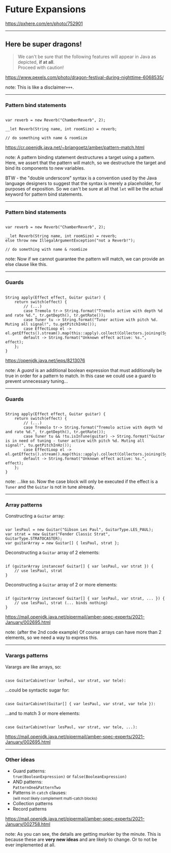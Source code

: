 <!-- .slide: data-background="img/background/final-puzzle-piece.jpg" data-background-color="black" data-background-opacity="0.4" -->
# Future Expansions <!-- .element: class="stroke" -->

<https://pxhere.com/en/photo/752901> <!-- .element: class="attribution" -->

---

<!-- .slide: data-background="img/background/dragons.jpg" data-background-color="black" data-background-opacity="0.7" -->
## Here be super dragons! <!-- .element: class="stroke" -->

<blockquote class="explanation">
    We can't be sure that the following features will appear in Java as depicted, <strong>if at all</strong>.<br/>
    Proceed with caution!
</blockquote>

<https://www.pexels.com/photo/dragon-festival-during-nighttime-6068535/> <!-- .element: class="attribution" --> 

note:
This is like a disclaimer`+++`.

---

<!-- .slide: data-auto-animate" -->

### Pattern bind statements

<pre data-id="pattern-bind-statements-animation"><code class="java" data-trim data-line-numbers>
var reverb = new Reverb("ChamberReverb", 2);

__let Reverb(String name, int roomSize) = reverb;

// do something with name & roomSize
</code></pre>

<https://cr.openjdk.java.net/~briangoetz/amber/pattern-match.html> <!-- .element: class="attribution" -->

note:
A pattern binding statement destructures a target using a pattern.
Here, we assert that the pattern will match, so we destructure the target and bind its components to new variables. 

BTW - the "double underscore" syntax is a convention used by the Java language designers to suggest that the syntax is merely a placeholder, for purposes of exposition. 
So we can't be sure at all that `let` will be the actual keyword for pattern bind statements.

---

<!-- .slide: data-auto-animate" -->

### Pattern bind statements

<pre data-id="pattern-bind-statements-animation"><code class="java" data-trim data-line-numbers="4">
var reverb = new Reverb("ChamberReverb", 2);

__let Reverb(String name, int roomSize) = reverb;
else throw new IllegalArgumentException("not a Reverb!");

// do something with name & roomSize
</code></pre>

note:
Now if we cannot guarantee the pattern will match, we can provide an else clause like this.

---

<!-- .slide: data-auto-animate" -->

### Guards

<pre data-id="guards-animation"><code class="java" data-trim data-line-numbers="1">
String apply(Effect effect, Guitar guitar) {
    return switch(effect) {
        // (...)
        case Tremolo tr-> String.format("Tremolo active with depth %d and rate %d.", tr.getDepth(), tr.getRate());
        case Tuner tu -> String.format("Tuner active with pitch %d. Muting all signal!", tu.getPitchInHz());
        case EffectLoop el -> el.getEffects().stream().map(this::apply).collect(Collectors.joining(System.lineSeparator()));
        default -> String.format("Unknown effect active: %s.", effect);
    };
}
</code></pre>

<https://openjdk.java.net/jeps/8213076> <!-- .element: class="attribution" -->

note:
A *guard* is an additional boolean expression that must additionally be true in order for a pattern to match.
In this case we could use a guard to prevent unnecessary tuning...

---

<!-- .slide: data-auto-animate -->

### Guards

<pre data-id="guards-animation"><code class="java" data-trim data-line-numbers="5">
String apply(Effect effect, Guitar guitar) {
    return switch(effect) {
        // (...)
        case Tremolo tr-> String.format("Tremolo active with depth %d and rate %d.", tr.getDepth(), tr.getRate());
        case Tuner tu && !tu.isInTune(guitar) -> String.format("Guitar is in need of tuning - tuner active with pitch %d. Muting all signal!", tu.getPitchInHz());
        case EffectLoop el -> el.getEffects().stream().map(this::apply).collect(Collectors.joining(System.lineSeparator()));
        default -> String.format("Unknown effect active: %s.", effect);
    };
}
</code></pre>

note:
...like so.
Now the case block will only be executed if the effect is a `Tuner` and the `Guitar` is not in tune already.

---

<!-- .slide: data-visibility="hidden" -->

### Array patterns

Constructing a <code>Guitar</code> array:

<pre><code class="java" data-trim data-line-numbers>
var lesPaul = new Guitar("Gibson Les Paul", GuitarType.LES_PAUL);
var strat = new Guitar("Fender Classic Strat", GuitarType.STRATOCASTER);
var guitarArray = new Guitar[] { lesPaul, strat };
</code></pre>

<span class="fragment">
Deconstructing a <code>Guitar</code> array of 2 elements:

<pre><code class="java" data-trim data-line-numbers>
if (guitarArray instanceof Guitar[] { var lesPaul, var strat }) {
    // use lesPaul, strat
}
</code></pre>
</span>

<span class="fragment">
Deconstructing a <code>Guitar</code> array of 2 or more elements:

<pre><code class="java" data-trim data-line-numbers>
if (guitarArray instanceof Guitar[] { var lesPaul, var strat, ... }) {
    // use lesPaul, strat (... binds nothing)
}
</code></pre>
</span>

<https://mail.openjdk.java.net/pipermail/amber-spec-experts/2021-January/002695.html> <!-- .element: class="attribution" -->

note:
(after the 2nd code example)
Of course arrays can have more than 2 elements, so we need a way to express this.

---

<!-- .slide: data-visibility="hidden" -->

### Varargs patterns

Varargs are like arrays, so:

<pre><code class="java" data-trim data-line-numbers>
case GuitarCabinet(var lesPaul, var strat, var tele):
</code></pre>

<span class="fragment">
...could be syntactic sugar for:

<pre><code class="java" data-trim data-line-numbers>
case GuitarCabinet(Guitar[] { var lesPaul, var strat, var tele }):
</code></pre>
</span>

<span class="fragment">
...and to match 3 or more elements:
<pre><code class="java" data-trim data-line-numbers>
case GuitarCabinet(var lesPaul, var strat, var tele, ...):
</code></pre>
</span>

<https://mail.openjdk.java.net/pipermail/amber-spec-experts/2021-January/002695.html> <!-- .element: class="attribution" -->

---

<!---.slide: data-visibility="hidden" -->

### Other ideas

<ul>
    <li class="fragment">Guard patterns:<br/><code>true(BooleanExpression)</code> or <code>false(BooleanExpression)</code>
    <li class="fragment">AND patterns:<br/><code>PatternOne&PatternTwo</code>
    <li class="fragment">Patterns in <code>catch</code> clauses:<br/><small>(will most likely complement multi-catch blocks)</small>
    <li class="fragment">Collection patterns
    <li class="fragment">Record patterns
</ul>

<https://mail.openjdk.java.net/pipermail/amber-spec-experts/2021-January/002758.html> <!-- .element: class="attribution" -->

note:
As you can see, the details are getting murkier by the minute.
This is because these are **very new ideas** and are likely to change. 
Or to not be ever implemented at all.
